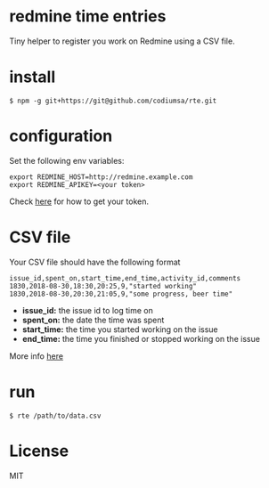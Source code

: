 # redmine time entries

Tiny helper to register you work on Redmine using a CSV file.

# install

```
$ npm -g git+https://git@github.com/codiumsa/rte.git
```

# configuration

Set the following env variables:

```
export REDMINE_HOST=http://redmine.example.com
export REDMINE_APIKEY=<your token>
```

Check [here](http://www.redmine.org/boards/2/topics/53956) for how to get your token.

# CSV file

Your CSV file should have the following format

```
issue_id,spent_on,start_time,end_time,activity_id,comments
1830,2018-08-30,18:30,20:25,9,"started working"
1830,2018-08-30,20:30,21:05,9,"some progress, beer time"
```

* **issue_id:** the issue id to log time on
* **spent_on:** the date the time was spent
* **start_time:** the time you started working on the issue
* **end_time:** the time you finished or stopped working on the issue

More info [here](http://www.redmine.org/projects/redmine/wiki/Rest_TimeEntries#Creating-a-time-entry)

# run

```
$ rte /path/to/data.csv
```

# License

MIT